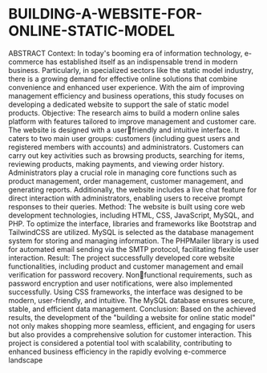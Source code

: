 # BUILDING-A-WEBSITE-FOR-ONLINE-STATIC-MODEL
ABSTRACT
Context: In today's booming era of information technology, e-commerce has 
established itself as an indispensable trend in modern business. Particularly, in specialized 
sectors like the static model industry, there is a growing demand for effective online 
solutions that combine convenience and enhanced user experience. With the aim of 
improving management efficiency and business operations, this study focuses on 
developing a dedicated website to support the sale of static model products.
Objective: The research aims to build a modern online sales platform with features 
tailored to improve management and customer care. The website is designed with a userfriendly and intuitive interface. It caters to two main user groups: customers (including 
guest users and registered members with accounts) and administrators. Customers can 
carry out key activities such as browsing products, searching for items, reviewing products, 
making payments, and viewing order history. Administrators play a crucial role in 
managing core functions such as product management, order management, customer 
management, and generating reports. Additionally, the website includes a live chat feature 
for direct interaction with administrators, enabling users to receive prompt responses to 
their queries.
Method: The website is built using core web development technologies, including 
HTML, CSS, JavaScript, MySQL, and PHP. To optimize the interface, libraries and 
frameworks like Bootstrap and TailwindCSS are utilized. MySQL is selected as the 
database management system for storing and managing information. The PHPMailer 
library is used for automated email sending via the SMTP protocol, facilitating flexible 
user interaction.
Result: The project successfully developed core website functionalities, including 
product and customer management and email verification for password recovery. Nonfunctional requirements, such as password encryption and user notifications, were also 
implemented successfully. Using CSS frameworks, the interface was designed to be 
modern, user-friendly, and intuitive. The MySQL database ensures secure, stable, and 
efficient data management.
Conclusion: Based on the achieved results, the development of the "building a website 
for online static model" not only makes shopping more seamless, efficient, and engaging 
for users but also provides a comprehensive solution for customer interaction. This project 
is considered a potential tool with scalability, contributing to enhanced business efficiency 
in the rapidly evolving e-commerce landscape 
